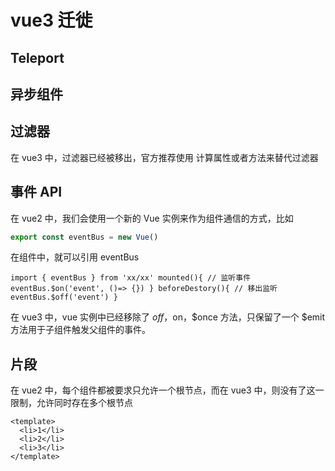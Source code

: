 # vue3 迁徙

## Teleport

## 异步组件

## 过滤器

在 vue3 中，过滤器已经被移出，官方推荐使用 计算属性或者方法来替代过滤器

## 事件 API

在 vue2 中，我们会使用一个新的 Vue 实例来作为组件通信的方式，比如

```js
export const eventBus = new Vue()
```

在组件中，就可以引用 eventBus

```vue
import { eventBus } from 'xx/xx' mounted(){ // 监听事件 eventBus.$on('event', ()=> {}) } beforeDestory(){ // 移出监听
eventBus.$off('event') }
```

在 vue3 中，vue 实例中已经移除了 $off，$on，$once 方法，只保留了一个 $emit 方法用于子组件触发父组件的事件。

## 片段

在 vue2 中，每个组件都被要求只允许一个根节点，而在 vue3 中，则没有了这一限制，允许同时存在多个根节点

```vue
<template>
  <li>1</li>
  <li>2</li>
  <li>3</li>
</template>
```
